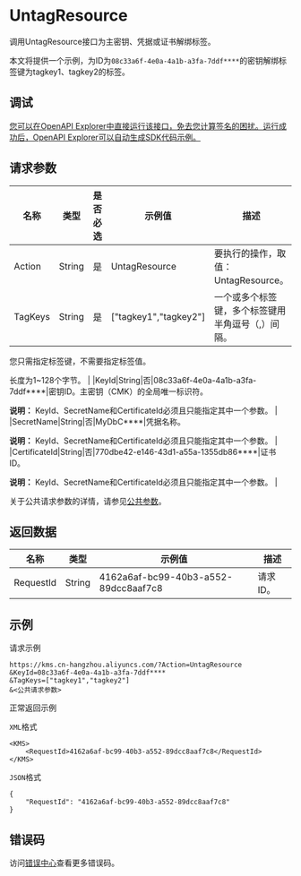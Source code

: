 # UntagResource

调用UntagResource接口为主密钥、凭据或证书解绑标签。

本文将提供一个示例，为ID为`08c33a6f-4e0a-4a1b-a3fa-7ddf****`的密钥解绑标签键为tagkey1、tagkey2的标签。

## 调试

[您可以在OpenAPI Explorer中直接运行该接口，免去您计算签名的困扰。运行成功后，OpenAPI Explorer可以自动生成SDK代码示例。](https://api.aliyun.com/#product=Kms&api=UntagResource&type=RPC&version=2016-01-20)

## 请求参数

|名称|类型|是否必选|示例值|描述|
|--|--|----|---|--|
|Action|String|是|UntagResource|要执行的操作，取值：UntagResource。 |
|TagKeys|String|是|\["tagkey1","tagkey2"\]|一个或多个标签键，多个标签键用半角逗号（,）间隔。

 您只需指定标签键，不需要指定标签值。

 长度为1~128个字节。 |
|KeyId|String|否|08c33a6f-4e0a-4a1b-a3fa-7ddf\*\*\*\*|密钥ID。主密钥（CMK）的全局唯一标识符。

 **说明：** KeyId、SecretName和CertificateId必须且只能指定其中一个参数。 |
|SecretName|String|否|MyDbC\*\*\*\*|凭据名称。

 **说明：** KeyId、SecretName和CertificateId必须且只能指定其中一个参数。 |
|CertificateId|String|否|770dbe42-e146-43d1-a55a-1355db86\*\*\*\*|证书ID。

 **说明：** KeyId、SecretName和CertificateId必须且只能指定其中一个参数。 |

关于公共请求参数的详情，请参见[公共参数](~~69007~~)。

## 返回数据

|名称|类型|示例值|描述|
|--|--|---|--|
|RequestId|String|4162a6af-bc99-40b3-a552-89dcc8aaf7c8|请求ID。 |

## 示例

请求示例

```
https://kms.cn-hangzhou.aliyuncs.com/?Action=UntagResource
&KeyId=08c33a6f-4e0a-4a1b-a3fa-7ddf****
&TagKeys=["tagkey1","tagkey2"]
&<公共请求参数>
```

正常返回示例

`XML`格式

```
<KMS>
    <RequestId>4162a6af-bc99-40b3-a552-89dcc8aaf7c8</RequestId>
</KMS>
```

`JSON`格式

```
{
    "RequestId": "4162a6af-bc99-40b3-a552-89dcc8aaf7c8"
}
```

## 错误码

访问[错误中心](https://error-center.aliyun.com/status/product/Kms)查看更多错误码。

